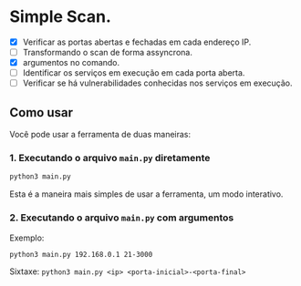 # Simple Scan.  
- [X] Verificar as portas abertas e fechadas em cada endereço IP.  
- [ ] Transformando o scan de forma assyncrona.
- [x] argumentos no comando.  
- [ ] Identificar os serviços em execução em cada porta aberta.  
- [ ] Verificar se há vulnerabilidades conhecidas nos serviços em execução.

## Como usar
Você pode usar a ferramenta de duas maneiras:

### 1. Executando o arquivo `main.py` diretamente
```bash
python3 main.py
```
Esta é a maneira mais simples de usar a ferramenta, um modo interativo.

### 2. Executando o arquivo `main.py` com argumentos
Exemplo:
```bash
python3 main.py 192.168.0.1 21-3000
```
Sixtaxe:
`python3 main.py <ip> <porta-inicial>-<porta-final>`